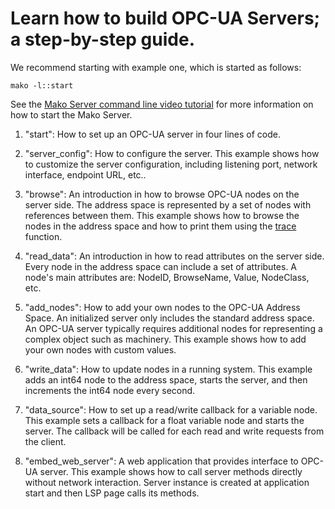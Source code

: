 # Learn how to build OPC-UA Servers; a step-by-step guide.

We recommend starting with example one, which is started as follows:

```console
mako -l::start
```

See the
[Mako Server command line video tutorial](https://youtu.be/vwQ52ZC5RRg)
for more information on how to start the Mako Server.

1. "start": How to set up an OPC-UA server in four lines of code.

2. "server_config": How to configure the server.  This example shows
   how to customize the server configuration, including listening
   port, network interface, endpoint URL, etc..

3. "browse": An introduction in how to browse OPC-UA nodes on the
   server side.  The address space is represented by a set of nodes
   with references between them. This example shows how to browse the
   nodes in the address space and how to print them using the
   [trace](https://realtimelogic.com/ba/doc/?url=lua.html#_G_trace)
   function.

4. "read_data": An introduction in how to read attributes on the
   server side. Every node in the address space can include a set of
   attributes. A node's main attributes are: NodeID, BrowseName,
   Value, NodeClass, etc.

5. "add_nodes": How to add your own nodes to the OPC-UA Address
   Space. An initialized server only includes the standard address
   space. An OPC-UA server typically requires additional nodes for
   representing a complex object such as machinery. This example shows
   how to add your own nodes with custom values.

6. "write_data": How to update nodes in a running system.  This
   example adds an int64 node to the address space, starts the server,
   and then increments the int64 node every second.

7. "data_source": How to set up a read/write callback for a variable
   node. This example sets a callback for a float variable node and starts
   the server. The callback will be called for each read and write
   requests from the client.

8. "embed_web_server": A web application that provides interface to OPC-UA server.
   This example shows how to call server methods directly without network 
   interaction. Server instance is created at application start and then 
   LSP page calls its methods.
